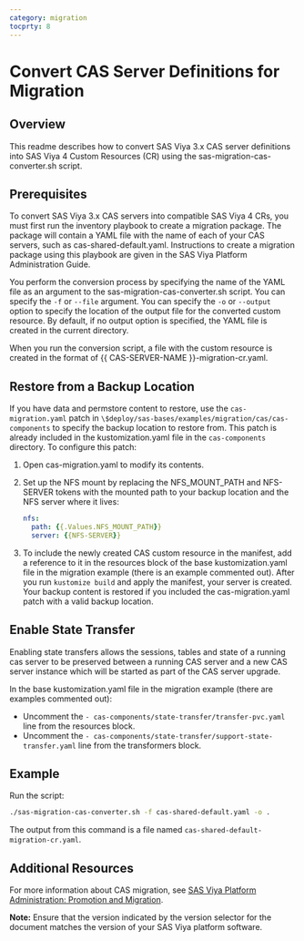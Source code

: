 ```yaml
---
category: migration
tocprty: 8
---
```


# Convert CAS Server Definitions for Migration

## Overview

This readme describes how to convert SAS Viya 3.x CAS server definitions into
SAS Viya 4 Custom Resources (CR) using the sas-migration-cas-converter.sh script.

## Prerequisites

To convert SAS Viya 3.x CAS servers into compatible SAS Viya 4 CRs, you must
first run the inventory playbook to create a migration package. The package will
contain a YAML file with the name of each of your CAS servers, such as
cas-shared-default.yaml. Instructions to create a migration package using
this playbook are given in the SAS Viya Platform Administration Guide.

You perform the conversion process by specifying the name of the YAML file as an
argument to the sas-migration-cas-converter.sh script. You can specify the `-f`
or `--file` argument. You can specify the `-o` or `--output` option to specify
the location of the output file for the converted custom resource. By default,
if no output option is specified, the YAML file is created in the current
directory.

When you run the conversion script, a file with the custom resource is created
in the format of {{ CAS-SERVER-NAME }}-migration-cr.yaml.

## Restore from a Backup Location

If you have data and permstore content to restore, use the `cas-migration.yaml`
patch in `\$deploy/sas-bases/examples/migration/cas/cas-components` to specify
the backup location to restore from. This patch is already included in the
kustomization.yaml file in the `cas-components` directory. To configure this
patch:

1. Open cas-migration.yaml to modify its contents.

2. Set up the NFS mount by replacing the NFS_MOUNT_PATH and NFS-SERVER tokens
   with the mounted path to your backup location and the NFS server where it
   lives:

   ```yaml
   nfs:
     path: {{.Values.NFS_MOUNT_PATH}}
     server: {{NFS-SERVER}}
   ```

3. To include the newly created CAS custom resource in the manifest, add a
   reference to it in the resources block of the base kustomization.yaml file
   in the migration example (there is an example commented out). After you
   run `kustomize build` and apply the manifest, your server is created.
   Your backup content is restored if you included the cas-migration.yaml
   patch with a valid backup location.

## Enable State Transfer

Enabling state transfers allows the sessions, tables and state of a running cas server to be preserved
between a running CAS server and a new CAS server instance which will be started as part of the CAS server upgrade.

In the base kustomization.yaml file in the migration example (there are examples commented out):

* Uncomment the `- cas-components/state-transfer/transfer-pvc.yaml` line from the resources block.
* Uncomment the `- cas-components/state-transfer/support-state-transfer.yaml` line from the transformers block.

## Example

Run the script:

```bash
./sas-migration-cas-converter.sh -f cas-shared-default.yaml -o .
```

The output from this command is a file named
`cas-shared-default-migration-cr.yaml`.

## Additional Resources

For more information about CAS migration, see [SAS Viya Platform Administration: Promotion and Migration](http://documentation.sas.com/?cdcId=sasadmincdc&cdcVersion=default&docsetId=promigwlcm&docsetTarget=home.htm).

**Note:** Ensure that the version indicated by the version selector for the document matches the version of your SAS Viya platform software.
